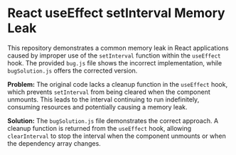 # React useEffect setInterval Memory Leak

This repository demonstrates a common memory leak in React applications caused by improper use of the `setInterval` function within the `useEffect` hook.  The provided `bug.js` file shows the incorrect implementation, while `bugSolution.js` offers the corrected version.

**Problem:**
The original code lacks a cleanup function in the `useEffect` hook, which prevents `setInterval` from being cleared when the component unmounts. This leads to the interval continuing to run indefinitely, consuming resources and potentially causing a memory leak.

**Solution:**
The `bugSolution.js` file demonstrates the correct approach.  A cleanup function is returned from the `useEffect` hook, allowing `clearInterval` to stop the interval when the component unmounts or when the dependency array changes.